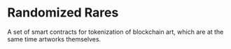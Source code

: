 # Randomized Rares
A set of smart contracts for tokenization of blockchain art, which are at the same time artworks themselves.
